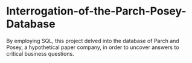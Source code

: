 # Interrogation-of-the-Parch-Posey-Database
By employing SQL, this project delved into the database of Parch and Posey, a hypothetical paper company, in order to uncover answers to critical business questions.
